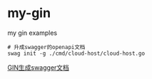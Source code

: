 # my-gin
my gin examples

```shell
# 升成swagger的openapi文档
swag init -g ./cmd/cloud-host/cloud-host.go
```

[GIN生成swagger文档](https://github.com/swaggo/swag/blob/master/README_zh-CN.md)